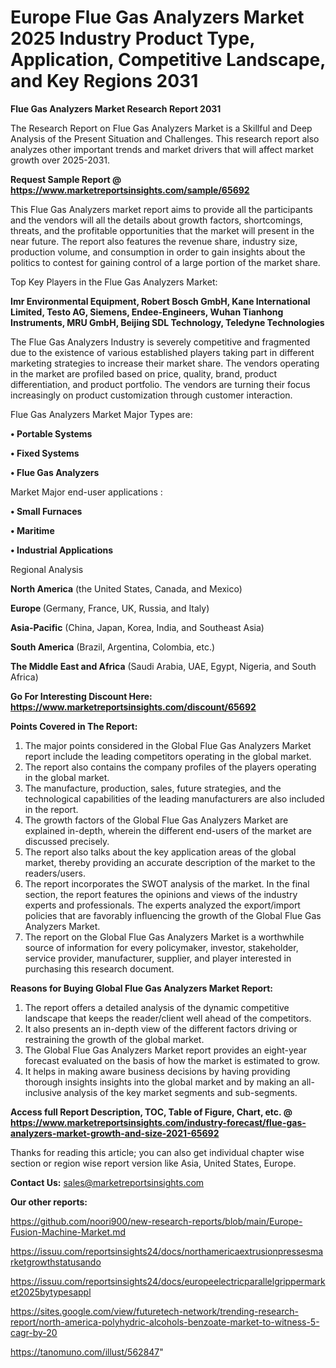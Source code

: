 # Europe Flue Gas Analyzers Market 2025 Industry Product Type, Application, Competitive Landscape, and Key Regions 2031

<strong>Flue Gas Analyzers Market Research Report 2031</strong>

The Research Report on Flue Gas Analyzers Market is a Skillful and Deep Analysis of the Present Situation and Challenges. This research report also analyzes other important trends and market drivers that will affect market growth over 2025-2031.

<strong>Request Sample Report @ <a href=https://www.marketreportsinsights.com/sample/65692>https://www.marketreportsinsights.com/sample/65692</a></strong>

This Flue Gas Analyzers market report aims to provide all the participants and the vendors will all the details about growth factors, shortcomings, threats, and the profitable opportunities that the market will present in the near future. The report also features the revenue share, industry size, production volume, and consumption in order to gain insights about the politics to contest for gaining control of a large portion of the market share.

Top Key Players in the Flue Gas Analyzers Market:

<strong>Imr Environmental Equipment, Robert Bosch GmbH, Kane International Limited, Testo AG, Siemens, Endee-Engineers, Wuhan Tianhong Instruments, MRU GmbH, Beijing SDL Technology, Teledyne Technologies</strong>

The Flue Gas Analyzers Industry is severely competitive and fragmented due to the existence of various established players taking part in different marketing strategies to increase their market share. The vendors operating in the market are profiled based on price, quality, brand, product differentiation, and product portfolio. The vendors are turning their focus increasingly on product customization through customer interaction.

Flue Gas Analyzers Market Major Types are:

<strong>• Portable Systems

• Fixed Systems

• Flue Gas Analyzers</strong>

Market Major end-user applications :

<strong>• Small Furnaces

• Maritime

• Industrial Applications</strong>

Regional Analysis

</u><strong><b>North America</b></strong> (the United States, Canada, and Mexico)

<strong><b>Europe </b></strong>(Germany, France, UK, Russia, and Italy)

<strong><b>Asia-Pacific</b></strong> (China, Japan, Korea, India, and Southeast Asia)

<strong><b>South America</b></strong> (Brazil, Argentina, Colombia, etc.)

<strong><b>The Middle East and Africa</b></strong> (Saudi Arabia, UAE, Egypt, Nigeria, and South Africa)

<strong>Go For Interesting Discount Here: <a href=https://www.marketreportsinsights.com/discount/65692>https://www.marketreportsinsights.com/discount/65692</a></strong>

<strong>Points Covered in The Report:</strong>
<ol>
  <li>The major points considered in the Global Flue Gas Analyzers Market report include the leading competitors operating in the global market.</li>
  <li>The report also contains the company profiles of the players operating in the global market.</li>
  <li>The manufacture, production, sales, future strategies, and the technological capabilities of the leading manufacturers are also included in the report.</li>
  <li>The growth factors of the Global Flue Gas Analyzers Market are explained in-depth, wherein the different end-users of the market are discussed precisely.</li>
  <li>The report also talks about the key application areas of the global market, thereby providing an accurate description of the market to the readers/users.</li>
  <li>The report incorporates the SWOT analysis of the market. In the final section, the report features the opinions and views of the industry experts and professionals. The experts analyzed the export/import policies that are favorably influencing the growth of the Global Flue Gas Analyzers Market.</li>
  <li>The report on the Global Flue Gas Analyzers Market is a worthwhile source of information for every policymaker, investor, stakeholder, service provider, manufacturer, supplier, and player interested in purchasing this research document.</li>
</ol>
<strong>Reasons for Buying Global Flue Gas Analyzers Market Report:</strong>

<ol>
  <li>The report offers a detailed analysis of the dynamic competitive landscape that keeps the reader/client well ahead of the competitors.</li>
  <li>It also presents an in-depth view of the different factors driving or restraining the growth of the global market.</li>
  <li>The Global Flue Gas Analyzers Market report provides an eight-year forecast evaluated on the basis of how the market is estimated to grow.</li>
  <li>It helps in making aware business decisions by having providing thorough insights insights into the global market and by making an all-inclusive analysis of the key market segments and sub-segments.</li>
</ol>
<strong>Access full Report Description, TOC, Table of Figure, Chart, etc. @ <a href=https://www.marketreportsinsights.com/industry-forecast/flue-gas-analyzers-market-growth-and-size-2021-65692>https://www.marketreportsinsights.com/industry-forecast/flue-gas-analyzers-market-growth-and-size-2021-65692</a></strong>


Thanks for reading this article; you can also get individual chapter wise section or region wise report version like Asia, United States, Europe.

<strong>Contact Us:</strong>
sales@marketreportsinsights.com

<strong>Our other reports:</strong>

<a href=https://github.com/noori900/new-research-reports/blob/main/Europe-Fusion-Machine-Market.md>https://github.com/noori900/new-research-reports/blob/main/Europe-Fusion-Machine-Market.md</a>

<a href=https://issuu.com/reportsinsights24/docs/northamericaextrusionpressesmarketgrowthstatusando>https://issuu.com/reportsinsights24/docs/northamericaextrusionpressesmarketgrowthstatusando</a>

<a href=https://issuu.com/reportsinsights24/docs/europeelectricparallelgrippermarket2025bytypesappl>https://issuu.com/reportsinsights24/docs/europeelectricparallelgrippermarket2025bytypesappl</a>

<a href=https://sites.google.com/view/futuretech-network/trending-research-report/north-america-polyhydric-alcohols-benzoate-market-to-witness-5-cagr-by-20>https://sites.google.com/view/futuretech-network/trending-research-report/north-america-polyhydric-alcohols-benzoate-market-to-witness-5-cagr-by-20</a>

<a href=https://tanomuno.com/illust/562847>https://tanomuno.com/illust/562847</a>"

